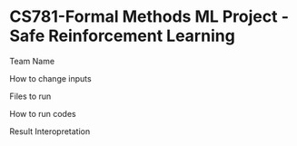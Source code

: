 # CS781-Formal Methods ML Project - Safe Reinforcement Learning

Team Name

How to change inputs

Files to run

How to run codes

Result Interopretation
